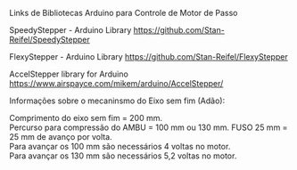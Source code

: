 Links de Bibliotecas Arduino para  Controle de Motor de Passo 

SpeedyStepper - Arduino Library
https://github.com/Stan-Reifel/SpeedyStepper

FlexyStepper - Arduino Library
https://github.com/Stan-Reifel/FlexyStepper

AccelStepper library for Arduino
https://www.airspayce.com/mikem/arduino/AccelStepper/


Informações sobre o mecaninsmo do Eixo sem fim (Adão): 

Comprimento do eixo sem fim = 200 mm.    
Percurso para compressão do AMBU = 100 mm ou 130 mm.
FUSO 25 mm = 25 mm de avanço por volta.  
Para avançar os 100 mm são necessários 4 voltas no motor.  
Para avançar os 130 mm são necessários 5,2 voltas no motor. 

